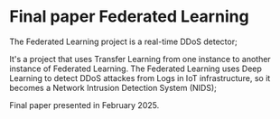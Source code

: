 # Final paper Federated Learning
The Federated Learning project is a real-time DDoS detector;

It's a project that uses Transfer Learning from one instance to another instance of Federated Learning. The Federated Learning uses Deep Learning to detect DDoS attackes from Logs in IoT infrastructure, so it becomes a Network Intrusion Detection System (NIDS);

Final paper presented in February 2025.
